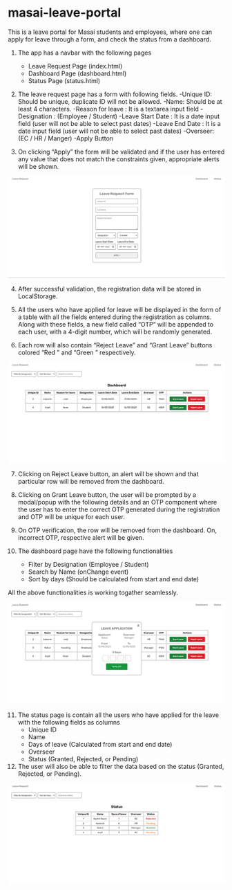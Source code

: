 # masai-leave-portal

This is a leave portal for Masai students and employees, where one can apply for leave through a form, and check the status from a dashboard.

1. The app has a navbar with the following pages

   - Leave Request Page (index.html)
   - Dashboard Page (dashboard.html)
   - Status Page (status.html)

2. The leave request page has a form with following fields.
   -Unique ID: Should be unique, duplicate ID will not be allowed.
   -Name: Should be at least 4 characters.
   -Reason for leave : It is a textarea input field
   -Designation : (Employee / Student)
   -Leave Start Date : It is a date input field (user will not be able to select past dates)
   -Leave End Date : It is a date input field (user will not be able to select past dates)
   -Overseer: (EC / HR / Manger)
   -Apply Button

3. On clicking “Apply” the form will be validated and if the user has entered any value that does not match the constraints given, appropriate alerts will be shown.

<img src="https://raw.githubusercontent.com/Kashif-Rezwi/masai-leave-portal/main/templates/Screenshot%202023-05-10%20164802.png" alt="homepage" />

4. After successful validation, the registration data will be stored in LocalStorage.

5. All the users who have applied for leave will be displayed in the form of a table with all the fields entered during the registration as columns. Along with these fields, a new field called “OTP” will be appended to each user, with a 4-digit number, which will be randomly generated.

6. Each row will also contain “Reject Leave” and “Grant Leave” buttons colored “Red ” and “Green ” respectively.

<img src="https://raw.githubusercontent.com/Kashif-Rezwi/masai-leave-portal/main/templates/Screenshot%202023-05-10%20165309.png" alt="dashboard" />

7. Clicking on Reject Leave button, an alert will be shown and that particular row will be removed from the dashboard.

8. Clicking on Grant Leave button, the user will be prompted by a modal/popup with the following details and an OTP component where the user has to enter the correct OTP generated during the registration and OTP will be unique for each user.

9. On OTP verification, the row will be removed from the dashboard. On, incorrect OTP, respective alert will be given.

10. The dashboard page have the following functionalities
    - Filter by Designation (Employee / Student)
    - Search by Name (onChange event)
    - Sort by days (Should be calculated from start and end date)

All the above functionalities is working togather seamlessly.

<img src="https://raw.githubusercontent.com/Kashif-Rezwi/masai-leave-portal/main/templates/Screenshot%202023-05-10%20165152.png" alt="modal" />

11. The status page is contain all the users who have applied for the leave with the following fields as columns
    - Unique ID
    - Name
    - Days of leave (Calculated from start and end date)
    - Overseer
    - Status (Granted, Rejected, or Pending)
12. The user will also be able to filter the data based on the status (Granted, Rejected, or Pending).

<img src="https://raw.githubusercontent.com/Kashif-Rezwi/masai-leave-portal/main/templates/Screenshot%202023-05-10%20165254.png" alt="status page" />
